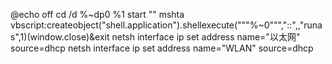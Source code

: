 @echo off
cd /d %~dp0
%1 start "" mshta vbscript:createobject("shell.application").shellexecute("""%~0""","::",,"runas",1)(window.close)&exit
netsh interface ip set address name="以太网" source=dhcp
netsh interface ip set address name="WLAN" source=dhcp
